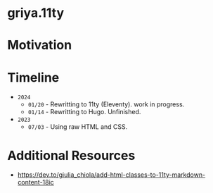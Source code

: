 # griya.11ty

# Motivation

# Timeline

- `2024`
  - `01/20` - Rewritting to 11ty (Eleventy). work in progress.
  - `01/14` - Rewritting to Hugo. Unfinished.
- `2023`
  - `07/03` - Using raw HTML and CSS.

# Additional Resources

- https://dev.to/giulia_chiola/add-html-classes-to-11ty-markdown-content-18ic